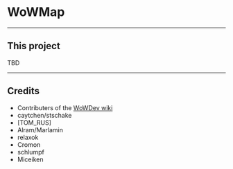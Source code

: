 WoWMap
=======

----------

## This project ##
TBD

----------
## Credits ##
 - Contributers of the [WoWDev wiki](http://pxr.dk/wowdev/wiki/index.php?title=Main_Page)
 - caytchen/stschake 
 - [TOM_RUS]
 - Alram/Marlamin
 - relaxok
 - Cromon
 - schlumpf
 - Miceiken
